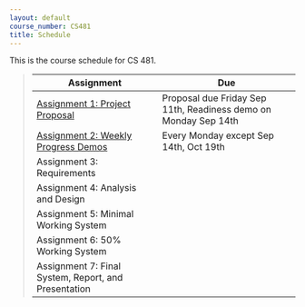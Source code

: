 ```yaml
---
layout: default
course_number: CS481
title: Schedule
---
```


This is the course schedule for CS 481.

> Assignment | Due
> ---------- | ---
> [Assignment 1: Project Proposal](assign/assign01.html) | Proposal due Friday Sep 11th, Readiness demo on Monday Sep 14th
> [Assignment 2: Weekly Progress Demos](assign/assign02.html) | Every Monday except Sep 14th, Oct 19th
> Assignment 3: Requirements | 
> Assignment 4: Analysis and Design | 
> Assignment 5: Minimal Working System | 
> Assignment 6: 50% Working System | 
> Assignment 7: Final System, Report, and Presentation | 

<!--
From Fall 2014
----- ----- ----- ----- ----- ----- 
> [Assignment 3: Requirements](assign/assign03.html) | Monday, Sep 15th
> [Assignment 4: Analysis and Design](assign/assign04.html) | Monday, Sep 22nd
> [Assignment 5: Minimal Working System](assign/assign05.html) | Monday, Oct 20th
> [Assignment 6: 50% Working System](assign/assign06.html) | Monday, Nov 10th
> [Assignment 7: Final System, Report, and Presentation](assign/assign07.html) | See assignment description
-->
